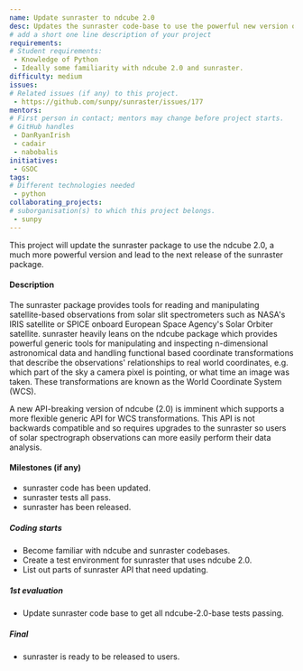 ```yaml
---
name: Update sunraster to ndcube 2.0
desc: Updates the sunraster code-base to use the powerful new version of ndcube.
# add a short one line description of your project
requirements:
# Student requirements:
 - Knowledge of Python
 - Ideally some familiarity with ndcube 2.0 and sunraster.
difficulty: medium
issues:
# Related issues (if any) to this project.
 - https://github.com/sunpy/sunraster/issues/177
mentors:
# First person in contact; mentors may change before project starts.
# GitHub handles
 - DanRyanIrish
 - cadair
 - nabobalis
initiatives:
 - GSOC
tags:
# Different technologies needed
 - python
collaborating_projects:
# suborganisation(s) to which this project belongs.
 - sunpy
---
```


This project will update the sunraster package to use the ndcube 2.0, a much more powerful version and lead to the next release of the sunraster package.

#### Description

The sunraster package provides tools for reading and manipulating satellite-based
observations from solar slit spectrometers such as NASA's IRIS satellite
or SPICE onboard European Space Agency's Solar Orbiter satellite.
sunraster heavily leans on the ndcube package which provides powerful generic tools
for manipulating and inspecting n-dimensional astronomical data and
handling functional based coordinate transformations that describe the observations'
relationships to real world coordinates, e.g. which part of
the sky a camera pixel is pointing, or what time an image was taken.
These transformations are known as the World Coordinate System (WCS).

A new API-breaking version of ndcube (2.0) is imminent which supports a
more flexible generic API for WCS transformations.
This API is not backwards compatible and so requires upgrades to the sunraster
so users of solar spectrograph observations can more easily perform their
data analysis.


#### Milestones (if any)

* sunraster code has been updated.
* sunraster tests all pass.
* sunraster has been released.
##### Coding starts

* Become familiar with ndcube and sunraster codebases.
* Create a test environment for sunraster that uses ndcube 2.0.
* List out parts of sunraster API that need updating.

##### 1st evaluation

* Update sunraster code base to get all ndcube-2.0-base tests passing.

##### Final

* sunraster is ready to be released to users.

